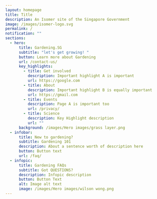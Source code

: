 ```yaml
---
layout: homepage
title: Title
description: An Isomer site of the Singapore Government
image: /images/isomer-logo.svg
permalink: /
notification: ""
sections:
  - hero:
      title: Gardening.SG
      subtitle: "let's get growing! "
      button: Learn more about Gardening
      url: /contact-us/
      key_highlights:
        - title: Get involved
          description: Important highlight A is important
          url: https://google.com
        - title: About
          description: Important highlight B is equally important
          url: https://gmail.com
        - title: Events
          description: Page A is important too
          url: /privacy/
        - title: Science
          description: Key Highlight description
          url: ""
      background: /images/Hero images/grass layer.png
  - infobar:
      title: New to gardening?
      subtitle: Gardening 101
      description: About a sentence worth of description here
      button: Button text
      url: /faq/
  - infopic:
      title: Gardening FAQs
      subtitle: Got QUESTIONS?
      description: Infopic description
      button: Button Text
      alt: Image alt text
      image: /images/Hero images/wilson wong.png
---
```

